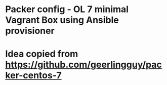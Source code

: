 # Packer config - OL 7 minimal Vagrant Box using Ansible provisioner
#
# Idea copied from https://github.com/geerlingguy/packer-centos-7
